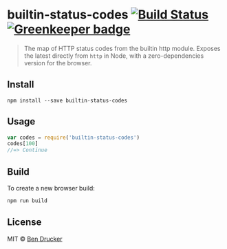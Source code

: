 # builtin-status-codes [![Build Status](https://travis-ci.org/bendrucker/builtin-status-codes.svg?branch=master)](https://travis-ci.org/bendrucker/builtin-status-codes) [![Greenkeeper badge](https://badges.greenkeeper.io/bendrucker/builtin-status-codes.svg)](https://greenkeeper.io/)

> The map of HTTP status codes from the builtin http module. Exposes the latest directly from `http` in Node, with a zero-dependencies version for the browser.


## Install

```
npm install --save builtin-status-codes
```


## Usage

```js
var codes = require('builtin-status-codes')
codes[100]
//=> Continue
```

## Build

To create a new browser build:

```sh
npm run build
```

## License

MIT © [Ben Drucker](http://bendrucker.me)

